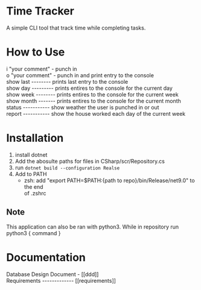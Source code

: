 # Time Tracker
A simple CLI tool that track time while completing tasks. 


# How to Use  
i "your comment" - punch in  
o "your comment" - punch in and print entry to the console  
show last -------- prints last entry to the console  
show day --------- prints entires to the console for the current day  
show week -------- prints entires to the console for the current week  
show month ------- prints entires to the console for the current month  
status ----------- show weather the user is punched in or out  
report ----------- show the house worked each day of the current week  


# Installation  
1. install dotnet  
2. Add the abosulte paths for files in CSharp/scr/Repository.cs  
3. run `dotnet build --configuration Realse`  
4. Add to PATH  
    - zsh: add "export PATH=$PATH:{path to repo}/bin/Release/net9.0" to the end  
      of .zshrc  

## Note
This application can also be ran with python3. While in repository run 
python3 { command }


# Documentation  
Database Design Document - [[ddd]]  
Requirements ------------- [[requirements]]  
